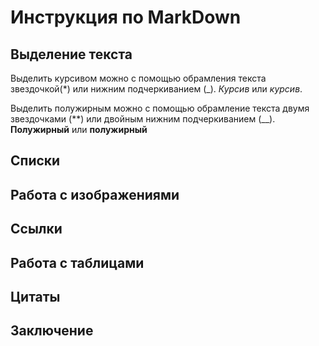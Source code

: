 # Инструкция по MarkDown
## Выделение текста
Выделить курсивом можно с помощью обрамления текста звездочкой(*) или нижним подчеркиванием (_). *Курсив* или _курсив_.

Выделить полужирным можно с помощью обрамление текста двумя звездочками (**) или двойным нижним подчеркиванием (__). **Полужирный** или __полужирный__

## Списки

## Работа с изображениями

## Ссылки

## Работа с таблицами

## Цитаты

## Заключение
